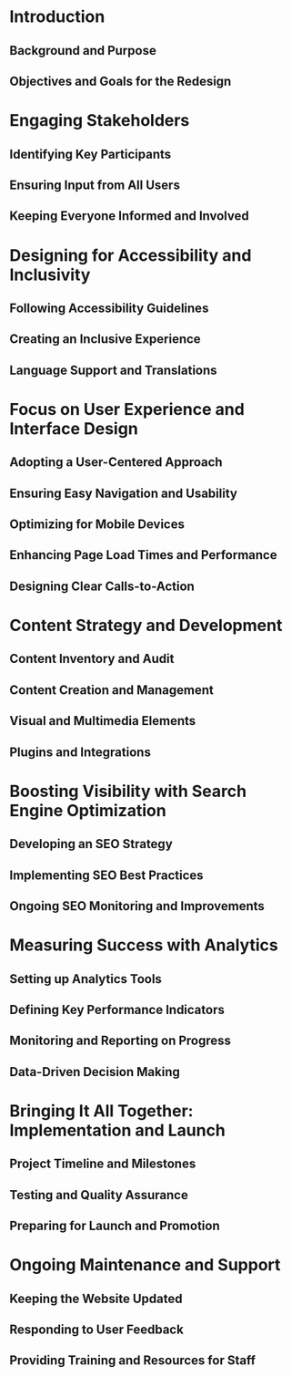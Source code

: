 # Introduction
## Background and Purpose
## Objectives and Goals for the Redesign

# Engaging Stakeholders
## Identifying Key Participants
## Ensuring Input from All Users
## Keeping Everyone Informed and Involved

# Designing for Accessibility and Inclusivity
## Following Accessibility Guidelines
## Creating an Inclusive Experience
## Language Support and Translations

# Focus on User Experience and Interface Design
## Adopting a User-Centered Approach
## Ensuring Easy Navigation and Usability
## Optimizing for Mobile Devices
## Enhancing Page Load Times and Performance
## Designing Clear Calls-to-Action

# Content Strategy and Development
## Content Inventory and Audit
## Content Creation and Management
## Visual and Multimedia Elements
## Plugins and Integrations

# Boosting Visibility with Search Engine Optimization
## Developing an SEO Strategy
## Implementing SEO Best Practices
## Ongoing SEO Monitoring and Improvements

# Measuring Success with Analytics
## Setting up Analytics Tools
## Defining Key Performance Indicators
## Monitoring and Reporting on Progress
## Data-Driven Decision Making

# Bringing It All Together: Implementation and Launch
## Project Timeline and Milestones
## Testing and Quality Assurance
## Preparing for Launch and Promotion

# Ongoing Maintenance and Support
## Keeping the Website Updated
## Responding to User Feedback
## Providing Training and Resources for Staff